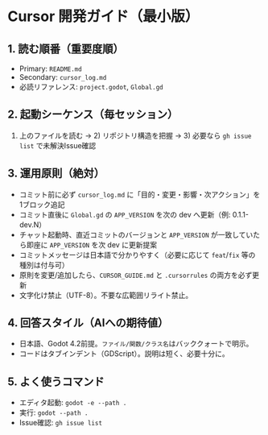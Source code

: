 # Cursor 開発ガイド（最小版）

## 1. 読む順番（重要度順）
- Primary: `README.md`
- Secondary: `cursor_log.md`
- 必読リファレンス: `project.godot`, `Global.gd`

## 2. 起動シーケンス（毎セッション）
1) 上のファイルを読む → 2) リポジトリ構造を把握 → 3) 必要なら `gh issue list` で未解決Issue確認

## 3. 運用原則（絶対）
- コミット前に必ず `cursor_log.md` に「目的・変更・影響・次アクション」を1ブロック追記
- コミット直後に `Global.gd` の `APP_VERSION` を次の dev へ更新（例: 0.1.1-dev.N）
- チャット起動時、直近コミットのバージョンと `APP_VERSION` が一致していたら即座に `APP_VERSION` を次 dev に更新提案
- コミットメッセージは日本語で分かりやすく（必要に応じて `feat`/`fix` 等の種別は付与可）
- 原則を変更/追加したら、`CURSOR_GUIDE.md` と `.cursorrules` の両方を必ず更新
- 文字化け禁止（UTF-8）。不要な広範囲リライト禁止。

## 4. 回答スタイル（AIへの期待値）
- 日本語、Godot 4.2前提。`ファイル/関数/クラス名`はバッククォートで明示。
- コードはタブインデント（GDScript）。説明は短く、必要十分に。

## 5. よく使うコマンド
- エディタ起動: `godot -e --path .`
- 実行: `godot --path .`
- Issue確認: `gh issue list`
